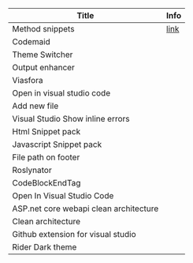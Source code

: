 | Title                                  | Info                                                                                       |
| -------------------------------------- | ------------------------------------------------------------------------------------------ |
| Method snippets                        | [link](https://marketplace.visualstudio.com/items?itemName=jsakamoto.CMethodsCodeSnippets) |
| Codemaid                               |                                                                                            |
| Theme Switcher                         |                                                                                            |
| Output enhancer                        |                                                                                            |
| Viasfora                               |                                                                                            |
| Open in visual studio code             |                                                                                            |
| Add new file                           |                                                                                            |
| Visual Studio Show inline errors       |                                                                                            |
| Html Snippet pack                      |                                                                                            |
| Javascript Snippet pack                |                                                                                            |
| File path on footer                    |                                                                                            |
| Roslynator                             |                                                                                            |
| CodeBlockEndTag                        |                                                                                            |
| Open In Visual Studio Code             |                                                                                            |
| ASP.net core webapi clean architecture |                                                                                            |
| Clean architecture                     |                                                                                            |
| Github extension for visual studio     |                                                                                            |
| Rider Dark theme                       |                                                                                            |


